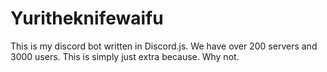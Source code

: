 # Yuritheknifewaifu
This is my discord bot written in Discord.js.
We have over 200 servers and 3000 users. This is simply just extra because. Why not.
